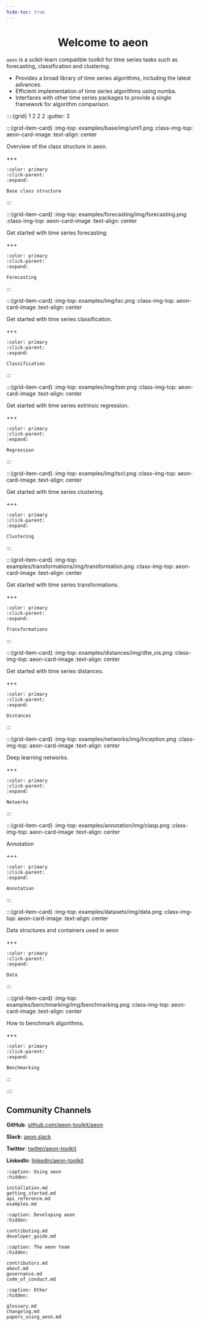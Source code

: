```yaml
---
hide-toc: true
---
```


<h1 style="text-align: center;">Welcome to aeon</h1>

`aeon` is a scikit-learn compatible toolkit for time series tasks such as
forecasting, classification and clustering.</p>

- Provides a broad library of time series algorithms, including the latest advances.
- Efficient implementation of time series algorithms using numba.
- Interfaces with other time series packages to provide a single framework for algorithm
comparison.

::::{grid} 1 2 2 2
:gutter: 3

:::{grid-item-card}
:img-top: examples/base/img/uml1.png
:class-img-top: aeon-card-image
:text-align: center

Overview  of the class structure in aeon.

+++

```{button-ref} /examples/base/base_classes.ipynb
:color: primary
:click-parent:
:expand:

Base class structure
```

:::

:::{grid-item-card}
:img-top: examples/forecasting/img/forecasting.png
:class-img-top: aeon-card-image
:text-align: center

Get started with time series forecasting.

+++

```{button-ref} /examples/forecasting/forecasting.ipynb
:color: primary
:click-parent:
:expand:

Forecasting
```

:::

:::{grid-item-card}
:img-top: examples/img/tsc.png
:class-img-top: aeon-card-image
:text-align: center

Get started with time series classification.

+++

```{button-ref} /examples/classification/classification.ipynb
:color: primary
:click-parent:
:expand:

Classification
```

:::

:::{grid-item-card}
:img-top: examples/img/tser.png
:class-img-top: aeon-card-image
:text-align: center

Get started with time series extrinsic regression.

+++

```{button-ref} /examples/regression/regression.ipynb
:color: primary
:click-parent:
:expand:

Regression
```

:::

:::{grid-item-card}
:img-top: examples/img/tscl.png
:class-img-top: aeon-card-image
:text-align: center

Get started with time series clustering.

+++

```{button-ref} /examples/clustering/partitional_clustering.ipynb
:color: primary
:click-parent:
:expand:

Clustering
```

:::

:::{grid-item-card}
:img-top: examples/transformations/img/transformation.png
:class-img-top: aeon-card-image
:text-align: center

Get started with time series transformations.

+++

```{button-ref} /examples/transformations/transformations.ipynb
:color: primary
:click-parent:
:expand:

Transformations
```

:::

:::{grid-item-card}
:img-top: examples/distances/img/dtw_vis.png
:class-img-top: aeon-card-image
:text-align: center

Get started with time series distances.

+++

```{button-ref} /examples/distances/distances.ipynb
:color: primary
:click-parent:
:expand:

Distances
```

:::

:::{grid-item-card}
:img-top: examples/networks/img/Inception.png
:class-img-top: aeon-card-image
:text-align: center

Deep learning networks.

+++

```{button-ref} /examples/networks/deep_learning.ipynb
:color: primary
:click-parent:
:expand:

Networks
```

:::

:::{grid-item-card}
:img-top: examples/annotation/img/clasp.png
:class-img-top: aeon-card-image
:text-align: center

Annotation

+++

```{button-ref} /examples/annotation/annotation.ipynb
:color: primary
:click-parent:
:expand:

Annotation
```

:::

:::{grid-item-card}
:img-top: examples/datasets/img/data.png
:class-img-top: aeon-card-image
:text-align: center

Data structures and containers used in aeon

+++

```{button-ref} /examples/datasets/datasets.ipynb
:color: primary
:click-parent:
:expand:

Data
```

:::

:::{grid-item-card}
:img-top: examples/benchmarking/img/benchmarking.png
:class-img-top: aeon-card-image
:text-align: center

How to benchmark algorithms.

+++

```{button-ref} /examples/benchmarking/benchmarking.ipynb
:color: primary
:click-parent:
:expand:

Benchmarking
```

:::

::::

## Community Channels

**GitHub**: [github.com/aeon-toolkit/aeon](https://github.com/aeon-toolkit/aeon)

**Slack**: [aeon slack](https://join.slack.com/t/aeon-toolkit/shared_invite/zt-22vwvut29-HDpCu~7VBUozyfL_8j3dLA)

**Twitter**: [twitter/aeon-toolkit](https://twitter.com/aeon_toolkit)

**LinkedIn**: [linkedin/aeon-toolkit](https://www.linkedin.com/company/aeon-toolkit)

```{toctree}
:caption: Using aeon
:hidden:

installation.md
getting_started.md
api_reference.md
examples.md
```

```{toctree}
:caption: Developing aeon
:hidden:

contributing.md
developer_guide.md
```

```{toctree}
:caption: The aeon team
:hidden:

contributors.md
about.md
governance.md
code_of_conduct.md
```

```{toctree}
:caption: Other
:hidden:

glossary.md
changelog.md
papers_using_aeon.md
```
